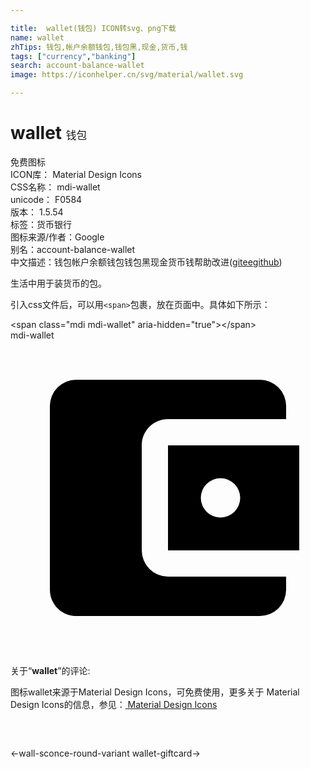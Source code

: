 ```yaml
---

title:  wallet(钱包) ICON转svg、png下载
name: wallet
zhTips: 钱包,帐户余额钱包,钱包黑,现金,货币,钱
tags: ["currency","banking"]
search: account-balance-wallet
image: https://iconhelper.cn/svg/material/wallet.svg

---
```


# wallet  <small style="font-size: 60%;font-weight: 100">钱包</small>


<div class="detail-page">
<p>
<span><span class="badge-success badge">免费图标</span> </span>
<br/>
<span>
ICON库：
<span class="badge-secondary badge">Material Design Icons</span> 
</span>
<br/>
<span>
CSS名称：
<span class="badge-secondary badge">mdi-wallet</span> 
</span>
<br/>
<span>
unicode：
<span class="badge-secondary badge">F0584</span> 
<copy-btn content='F0584' btn-title=""></copy-btn>
<copy-btn :content='String.fromCodePoint(parseInt("F0584", 16))' btn-title="复制U"></copy-btn>
</span>
<br/>
<span>
版本：
<span class="badge-secondary badge">1.5.54</span> 
</span><br/><span>标签：<span class="badge-light badge"><router-link to="/tags/currency.html">货币</router-link></span><span class="badge-light badge"><router-link to="/tags/banking.html">银行</router-link></span></span>
<br/>
<span>图标来源/作者：<span class="badge-light badge">Google</span></span> 
<br/>
<span>别名：<span class="badge-light badge">account-balance-wallet</span></span><br/><span class="zh-detail">中文描述：<span class="badge-primary badge">钱包</span><span class="badge-primary badge">帐户余额钱包</span><span class="badge-primary badge">钱包黑</span><span class="badge-primary badge">现金</span><span class="badge-primary badge">货币</span><span class="badge-primary badge">钱</span><span class="help-link"><span>帮助改进</span>(<a href="https://gitee.com/liuwave/icon-helper/edit/master/json/material/wallet.json" target="_blank" rel="noopener noreferrer">gitee</a><a href="https://github.com/liuwave/icon-helper/edit/master/json/material/wallet.json" target="_blank" rel="noopener noreferrer">github</a></span>)</span><br/>
</p>
</div><div class="description description alert alert-light">生活中用于装货币的包。</div>
<div class="alert alert-dark">
  <i class="mdi mdi-wallet mdi-48px"></i>
  <i class="mdi mdi-wallet mdi-36px"></i>
  <i class="mdi mdi-wallet mdi-24px"></i>
  <i class="mdi mdi-wallet mdi-18px"></i>
</div>
<div>
  <p>引入css文件后，可以用<code>&lt;span&gt;</code>包裹，放在页面中。具体如下所示：    
  </p>
  <div class="alert alert-primary" style="font-size: 14px">
    &lt;span class="mdi mdi-wallet" aria-hidden="true"&gt;&lt;/span&gt;
    <copy-btn content='<span class="mdi mdi-wallet" aria-hidden="true"></span>'></copy-btn>
  </div>
  <div class="alert alert-secondary">
    <i class="mdi mdi-wallet"
    style="font-size: 24px"
    aria-hidden="true"></i> mdi-wallet
    <copy-btn content="mdi-wallet" btn-title="复制图标名称"></copy-btn>
  </div>
</div>
<div id="svg" class="svg-wrap">
<svg xmlns="http://www.w3.org/2000/svg" viewBox="0 0 24 24"><path d="M21,18V19A2,2 0 0,1 19,21H5C3.89,21 3,20.1 3,19V5A2,2 0 0,1 5,3H19A2,2 0 0,1 21,5V6H12C10.89,6 10,6.9 10,8V16A2,2 0 0,0 12,18M12,16H22V8H12M16,13.5A1.5,1.5 0 0,1 14.5,12A1.5,1.5 0 0,1 16,10.5A1.5,1.5 0 0,1 17.5,12A1.5,1.5 0 0,1 16,13.5Z" /></svg>
</div>
<detail full-name='mdi-wallet'></detail>
<div class="icon-detail__container">
<p>关于“<b>wallet</b>”的评论:</p>
</div>
<Vssue title="关于“wallet”的评论" />    
<div><p>图标wallet来源于Material Design Icons，可免费使用，更多关于 Material Design Icons的信息，参见：<a target="_blank" href="https://iconhelper.cn/material.html"> Material Design Icons</a>
</p></div>

<div style="padding:2rem 0 " class="page-nav"><p class="inner"><span class="prev">←<router-link to="/icon/wall-sconce-round-variant.html">wall-sconce-round-variant</router-link></span> <span class="next"><router-link to="/icon/wallet-giftcard.html">wallet-giftcard</router-link>→</span></p></div>


